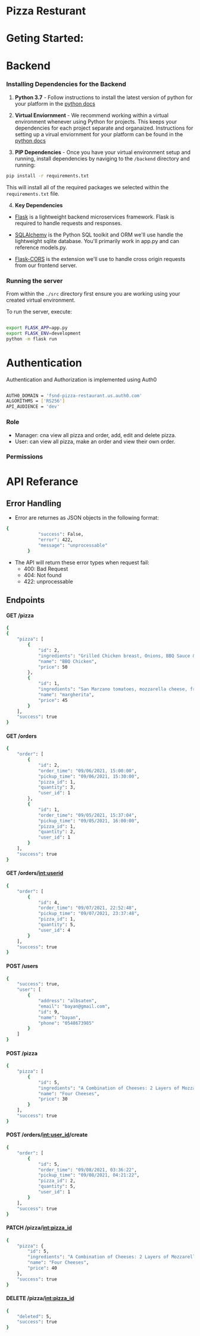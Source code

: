 # Pizza Resturant

# Geting Started: 

# Backend
### Installing Dependencies for the Backend

1. **Python 3.7** - Follow instructions to install the latest version of python for your platform in the [python docs](https://docs.python.org/3/using/unix.html#getting-and-installing-the-latest-version-of-python)


2. **Virtual Enviornment** - We recommend working within a virtual environment whenever using Python for projects. This keeps your dependencies for each project separate and organaized. Instructions for setting up a virual enviornment for your platform can be found in the [python docs](https://packaging.python.org/guides/installing-using-pip-and-virtual-environments/)


3. **PIP Dependencies** - Once you have your virtual environment setup and running, install dependencies by naviging to the `/backend` directory and running:
```bash
pip install -r requirements.txt
```
This will install all of the required packages we selected within the `requirements.txt` file.

4. **Key Dependencies**
 - [Flask](http://flask.pocoo.org/)  is a lightweight backend microservices framework. Flask is required to handle requests and responses.

 - [SQLAlchemy](https://www.sqlalchemy.org/) is the Python SQL toolkit and ORM we'll use handle the lightweight sqlite database. You'll primarily work in app.py and can reference models.py. 

 - [Flask-CORS](https://flask-cors.readthedocs.io/en/latest/#) is the extension we'll use to handle cross origin requests from our frontend server. 


### Running the server

From within the `./src` directory first ensure you are working using your created virtual environment.

To run the server, execute:

```bash

export FLASK_APP=app.py
export FLASK_ENV=development 
python -m flask run

```
# Authentication
Authentication and Authorization is implemented using Auth0 
```bash

AUTH0_DOMAIN = 'fsnd-pizza-restaurant.us.auth0.com'
ALGORITHMS = ['RS256']
API_AUDIENCE = 'dev'

```
### Role
- Manager: cna view all pizza and order, add, edit and delete pizza.
- User: can view all pizza, make an order and view their own order.
### Permissions

# API Referance 
## Error Handling
- Error are returnes as JSON objects in the following format:
```bash
{
            "success": False,
            "error": 422,
            "message": "unprocessable"
        }
```
- The API will return these error types when request fail: 
   - 400: Bad Request
   - 404: Not found
   - 422: unprocessable

## Endpoints 
#### GET /pizza

```bash
{
{
    "pizza": [
        {
            "id": 2,
            "ingredients": "Grilled Chicken breast, Onions, BBQ Sauce & Mozzarella",
            "name": "BBQ Chicken",
            "price": 50
        },
        {
            "id": 1,
            "ingredients": "San Marzano tomatoes, mozzarella cheese, fresh basil, salt",
            "name": "margherita",
            "price": 45
        }
    ],
    "success": true
}

```
#### GET /orders
```bash
{
    "order": [
        {
            "id": 2,
            "order_time": "09/06/2021, 15:00:00",
            "pickup_time": "09/06/2021, 15:30:00",
            "pizza_id": 1,
            "quantity": 3,
            "user_id": 1
        },
        {
            "id": 1,
            "order_time": "09/05/2021, 15:37:04",
            "pickup_time": "09/05/2021, 16:00:00",
            "pizza_id": 1,
            "quantity": 2,
            "user_id": 1
        }
    ],
    "success": true
}

```
#### GET /orders/<int:userid>
```bash
{
    "order": [
        {
            "id": 4,
            "order_time": "09/07/2021, 22:52:48",
            "pickup_time": "09/07/2021, 23:37:48",
            "pizza_id": 1,
            "quantity": 5,
            "user_id": 4
        }
    ],
    "success": true
}
```
#### POST /users
```bash
{
    "success": true,
    "user": [
        {
            "address": "albsaten",
            "email": "bayan@gmail.com",
            "id": 9,
            "name": "bayan",
            "phone": "0548673985"
        }
    ]
}
```

#### POST /pizza
```bash
{
    "pizza": [
        {
            "id": 5,
            "ingredients": "A Combination of Cheeses: 2 Layers of Mozzarella, Feta, American cheese, Oregano & Signature Tomato Sauce",
            "name": "Four Cheeses",
            "price": 30
        }
    ],
    "success": true
}
```

#### POST /orders/<int:user_id>/create
```bash
{
    "order": [
        {
            "id": 5,
            "order_time": "09/08/2021, 03:36:22",
            "pickup_time": "09/08/2021, 04:21:22",
            "pizza_id": 2,
            "quantity": 5,
            "user_id": 1
        }
    ],
    "success": true
}
```
#### PATCH /pizza/<int:pizza_id>
```bash
{
    "pizza": {
        "id": 5,
        "ingredients": "A Combination of Cheeses: 2 Layers of Mozzarella, Feta, American cheese, Oregano & Signature Tomato Sauce",
        "name": "Four Cheeses",
        "price": 40
    },
    "success": true
}
```
#### DELETE /pizza/<int:pizza_id>
```bash
{
    "deleted": 5,
    "success": true
}
```

